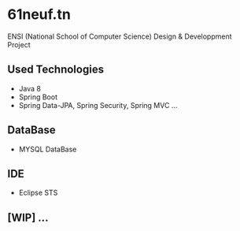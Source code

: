 # 61neuf.tn
ENSI (National School of Computer Science) Design & Developpment Project

## Used Technologies
 - Java 8
 - Spring Boot
 - Spring Data-JPA, Spring Security, Spring MVC ...
## DataBase
 - MYSQL DataBase
## IDE
 - Eclipse STS
## [WIP] ...
